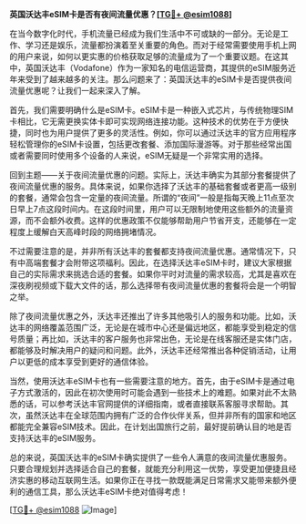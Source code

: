 **英国沃达丰eSIM卡是否有夜间流量优惠？[[TG💪+ @esim1088](https://t.me/s/esim1088)]**

在当今数字化时代，手机流量已经成为我们生活中不可或缺的一部分。无论是工作、学习还是娱乐，流量都扮演着至关重要的角色。而对于经常需要使用手机上网的用户来说，如何以更实惠的价格获取足够的流量成为了一个重要议题。在这其中，英国沃达丰（Vodafone）作为一家知名的电信运营商，其提供的eSIM服务近年来受到了越来越多的关注。那么问题来了：英国沃达丰的eSIM卡是否提供夜间流量优惠呢？让我们一起来深入了解。

首先，我们需要明确什么是eSIM卡。eSIM卡是一种嵌入式芯片，与传统物理SIM卡相比，它无需更换实体卡即可实现网络连接功能。这种技术的优势在于方便快捷，同时也为用户提供了更多的灵活性。例如，你可以通过沃达丰的官方应用程序轻松管理你的eSIM卡设置，包括更改套餐、添加国际漫游等。对于那些经常出国或者需要同时使用多个设备的人来说，eSIM无疑是一个非常实用的选择。

回到主题——关于夜间流量优惠的问题。实际上，沃达丰确实为其部分套餐提供了夜间流量优惠的服务。具体来说，如果你选择了沃达丰的基础套餐或者更高一级别的套餐，通常会包含一定量的夜间流量。所谓的“夜间”一般是指每天晚上11点至次日早上7点这段时间内。在这段时间里，用户可以无限制地使用这些额外的流量资源，而不会额外收费。这样的优惠政策不仅能够帮助用户节省开支，还能够在一定程度上缓解白天高峰时段的网络拥堵情况。

不过需要注意的是，并非所有沃达丰的套餐都支持夜间流量优惠。通常情况下，只有中高端套餐才会附带这项福利。因此，在选择沃达丰eSIM卡时，建议大家根据自己的实际需求来挑选合适的套餐。如果你平时对流量的需求较高，尤其是喜欢在深夜刷视频或下载大文件的话，那么选择带有夜间流量优惠的套餐将会是一个明智之举。

除了夜间流量优惠之外，沃达丰还推出了许多其他吸引人的服务和功能。比如，沃达丰的网络覆盖范围广泛，无论是在城市中心还是偏远地区，都能享受到稳定的信号质量；再比如，沃达丰的客户服务也非常出色，无论是在线客服还是实体门店，都能够及时解决用户的疑问和问题。此外，沃达丰还经常推出各种促销活动，让用户以更低的成本享受到更好的通信体验。

当然，使用沃达丰eSIM卡也有一些需要注意的地方。首先，由于eSIM卡是通过电子方式激活的，因此在初次使用时可能会遇到一些技术上的难题。如果对此不太熟悉的话，可以参考沃达丰官网提供的详细指南，或者直接联系客服寻求帮助。其次，虽然沃达丰在全球范围内拥有广泛的合作伙伴关系，但并非所有的国家和地区都能完全兼容eSIM技术。因此，在计划出国旅行之前，最好提前确认目的地是否支持沃达丰的eSIM服务。

总的来说，英国沃达丰的eSIM卡确实提供了一些令人满意的夜间流量优惠服务。只要合理规划并选择适合自己的套餐，就能充分利用这一优势，享受更加便捷且经济实惠的移动互联网生活。如果你正在寻找一款既能满足日常需求又能带来额外便利的通信工具，那么沃达丰eSIM卡绝对值得考虑！

[[TG💪+ @esim1088](https://t.me/s/esim1088) ![Image](https://i.postimg.cc/4NQfJmqS/Snipaste-2025-05-13-00-14-12.png)]